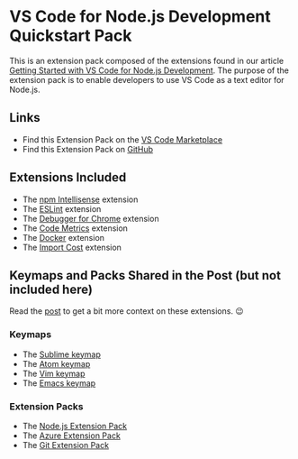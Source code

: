 
# VS Code for Node.js Development Quickstart Pack

This is an extension pack composed of the extensions found in our article [Getting Started with VS Code for Node.js Development](https://nodesource.com/blog/getting-started-with-vs-code-for-node-js-development). The purpose of the extension pack is to enable developers to use VS Code as a text editor for Node.js.

## Links

* Find this Extension Pack on the [VS Code Marketplace](https://marketplace.visualstudio.com/items?itemName=nodesource.vscode-for-node-js-development-pack)
* Find this Extension Pack on [GitHub](https://github.com/nodesource/vs-code-for-node-js-development-pack)

## Extensions Included

- The [npm Intellisense](https://marketplace.visualstudio.com/items?itemName=christian-kohler.npm-intellisense) extension
- The [ESLint](https://marketplace.visualstudio.com/items?itemName=dbaeumer.vscode-eslint) extension
- The [Debugger for Chrome](https://marketplace.visualstudio.com/items?itemName=msjsdiag.debugger-for-chrome) extension
- The [Code Metrics](https://marketplace.visualstudio.com/items?itemName=kisstkondoros.vscode-codemetrics) extension
- The [Docker](https://marketplace.visualstudio.com/items?itemName=PeterJausovec.vscode-docker) extension
- The [Import Cost](https://marketplace.visualstudio.com/items?itemName=wix.vscode-import-cost) extension

## Keymaps and Packs Shared in the Post (but not included here)
Read the [post](https://nodesource.com/blog/getting-started-with-vs-code-for-node-js-development) to get a bit more context on these extensions. 😉

### Keymaps

- The [Sublime keymap](https://marketplace.visualstudio.com/items?itemName=ms-vscode.sublime-keybindings)
- The [Atom keymap](https://marketplace.visualstudio.com/items?itemName=ms-vscode.atom-keybindings)
- The [Vim keymap](https://marketplace.visualstudio.com/items?itemName=vscodevim.vim)
- The [Emacs keymap](https://marketplace.visualstudio.com/items?itemName=hiro-sun.vscode-emacs)

### Extension Packs

- The [Node.js Extension Pack](https://marketplace.visualstudio.com/items?itemName=waderyan.nodejs-extension-pack)
- The [Azure Extension Pack](https://marketplace.visualstudio.com/items?itemName=ms-vscode.vscode-azureextensionpack)
- The [Git Extension Pack](https://marketplace.visualstudio.com/items?itemName=donjayamanne.git-extension-pack)

